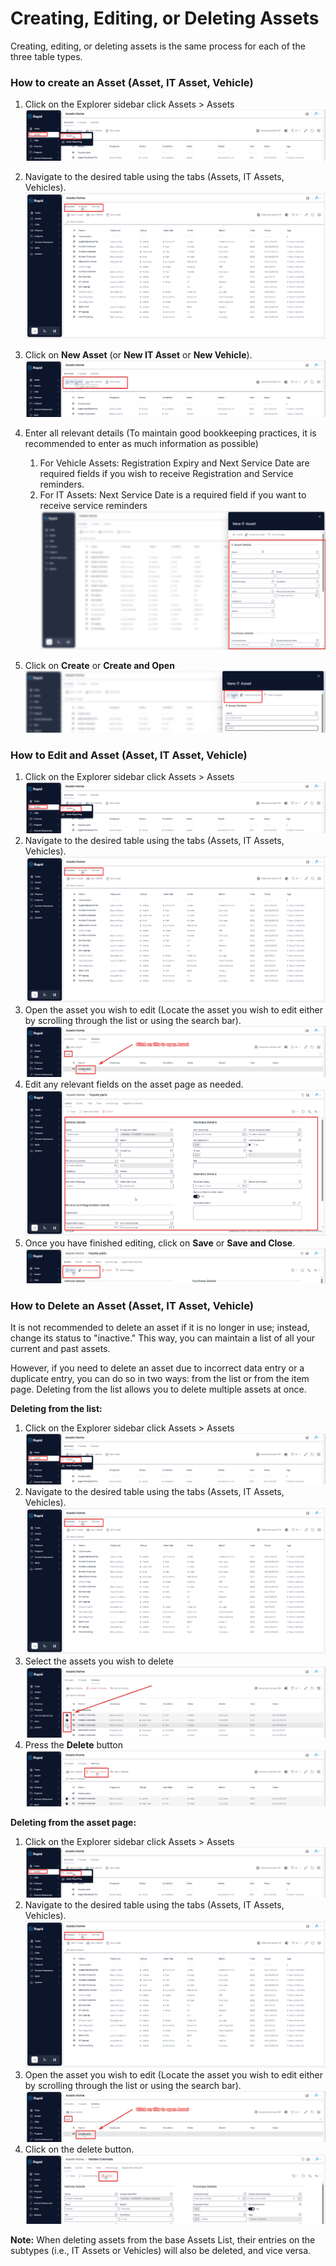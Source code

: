 # Creating, Editing, or Deleting Assets

Creating, editing, or deleting assets is the same process for each of the three table types.

### How to create an Asset (Asset, IT Asset, Vehicle)

1. Click on the Explorer sidebar click Assets &gt; Assets  
    ![image-1702443533410.png](./downloaded_image_1705285374195.png)
2. Navigate to the desired table using the tabs (Assets, IT Assets, Vehicles).  
    ![image-1702443567350.png](./downloaded_image_1705285375218.png)
3. Click on **New Asset** (or **New IT Asset** or **New Vehicle**).  
    ![image-1702443588445.png](./downloaded_image_1705285376233.png)
4. Enter all relevant details (To maintain good bookkeeping practices, it is recommended to enter as much information as possible)  
    
    1. For Vehicle Assets: Registration Expiry and Next Service Date are required fields if you wish to receive Registration and Service reminders.
    2. For IT Assets: Next Service Date is a required field if you want to receive service reminders  
        ![image-1702443641331.png](./downloaded_image_1705285377258.png)
5. Click on **Create** or ****Create and Open**** ![image-1702443731907.png](./downloaded_image_1705285378271.png)

### How to Edit and Asset (Asset, IT Asset, Vehicle)

1. Click on the Explorer sidebar click Assets &gt; Assets  
    ![image-1702443533410.png](./downloaded_image_1705285374195.png)
2. Navigate to the desired table using the tabs (Assets, IT Assets, Vehicles).  
    ![image-1702443567350.png](./downloaded_image_1705285375218.png)
3. Open the asset you wish to edit (Locate the asset you wish to edit either by scrolling through the list or using the search bar).  
    ![image-1702443895142.png](./downloaded_image_1705285381308.png)
4. Edit any relevant fields on the asset page as needed.  
    ![image-1702443945023.png](./downloaded_image_1705285382324.png)
5. Once you have finished editing, click on **Save** or **Save and Close**.  
    ![image-1702443985195.png](./downloaded_image_1705285383344.png)

### How to Delete an Asset (Asset, IT Asset, Vehicle)

It is not recommended to delete an asset if it is no longer in use; instead, change its status to "inactive." This way, you can maintain a list of all your current and past assets.

However, if you need to delete an asset due to incorrect data entry or a duplicate entry, you can do so in two ways: from the list or from the item page. Deleting from the list allows you to delete multiple assets at once.

**Deleting from the list:**

1. Click on the Explorer sidebar click Assets &gt; Assets  
    ![image-1702443533410.png](./downloaded_image_1705285374195.png)
2. Navigate to the desired table using the tabs (Assets, IT Assets, Vehicles).  
    ![image-1702443567350.png](./downloaded_image_1705285375218.png)
3. Select the assets you wish to delete  
    ![image-1702444055175.png](./downloaded_image_1705285386384.png)
4. Press the **Delete** button  
    ![image-1702444083359.png](./downloaded_image_1705285387398.png)

**Deleting from the asset page:**

1. Click on the Explorer sidebar click Assets &gt; Assets  
    ![image-1702443533410.png](./downloaded_image_1705285374195.png)
2. Navigate to the desired table using the tabs (Assets, IT Assets, Vehicles).  
    ![image-1702443567350.png](./downloaded_image_1705285375218.png)
3. Open the asset you wish to edit (Locate the asset you wish to edit either by scrolling through the list or using the search bar).  
    ![image-1702443895142.png](./downloaded_image_1705285381308.png)
4. Click on the delete button.  
    ![image-1702444145706.png](./downloaded_image_1705285391443.png)

**Note:** When deleting assets from the base Assets List, their entries on the subtypes (i.e., IT Assets or Vehicles) will also be deleted, and vice versa.